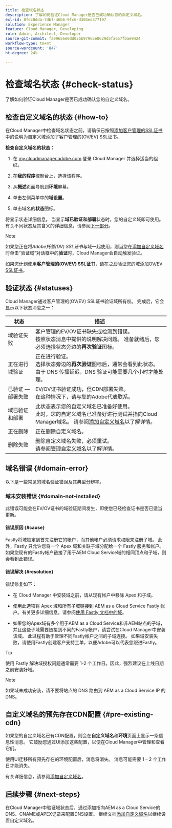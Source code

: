 ```yaml
---
title: 检查域名状态
description: 了解如何验证Cloud Manager是否已成功确认您的自定义域名。
exl-id: 8fdc8dda-7dbf-46b6-9fc6-d304ed377197
solution: Experience Manager
feature: Cloud Manager, Developing
role: Admin, Architect, Developer
source-git-commit: fa99656e0dd02bb97965e8629d5fa657fbae9424
workflow-type: tm+mt
source-wordcount: '847'
ht-degree: 24%

---
```



# 检查域名状态 {#check-status}

了解如何验证Cloud Manager是否已成功确认您的自定义域名。

## 检查自定义域名的状态 {#how-to}

在Cloud Manager中检查域名状态之前，请确保已按照[添加客户管理的SSL证书](/help/implementing/cloud-manager/managing-ssl-certifications/add-ssl-certificate.md##add-customer-managed-ssl-cert)中的说明为自定义域添加了客户管理的(OV/EV) SSL证书。

**检查自定义域名的状态：**

1. 在 [my.cloudmanager.adobe.com](https://my.cloudmanager.adobe.com/) 登录 Cloud Manager 并选择适当的组织。

1. 在&#x200B;**[我的程序](/help/implementing/cloud-manager/navigation.md#my-programs)**&#x200B;控制台上，选择该程序。

1. 从&#x200B;**概述**&#x200B;页面导航到&#x200B;**环境**&#x200B;屏幕。

1. 单击左侧菜单中的&#x200B;**域设置**。

1. 单击域名的&#x200B;**状态**&#x200B;图标。

将显示状态详细信息。 当显示&#x200B;**域已验证和部署**&#x200B;状态时，您的自定义域即可使用。 有关不同状态及其含义的详细信息，请参阅[下一部分](#statuses)。

>[!NOTE]
>
>如果您正在将&#x200B;*Adobe托管(DV) SSL证书*&#x200B;与域一起使用，则当您在[添加自定义域名](/help/implementing/cloud-manager/custom-domain-names/add-custom-domain-name.md)时单击“验证域”对话框中的&#x200B;**验证**&#x200B;时，Cloud Manager会自动触发验证。
>
>如果您计划使用&#x200B;**客户管理的(OV/EV) SSL证书**，请在&#x200B;*之后*&#x200B;验证您的域[添加OV/EV SSL证书](/help/implementing/cloud-manager/managing-ssl-certifications/add-ssl-certificate.md)。


## 验证状态 {#statuses}

Cloud Manager通过客户管理的(OV/EV) SSL证书验证域所有权。 完成后，它会显示以下状态消息之一：

| 状态 | 描述 |
| --- | --- |
| 域验证失败 | 客户管理的EV/OV证书缺失或检测到错误。<br>按照状态消息中提供的说明解决问题。 准备就绪后，您必须选择状态旁边的&#x200B;**再次验证**&#x200B;图标。 |
| 正在进行域验证 | 正在进行验证。<br>选择状态旁边的&#x200B;**再次验证**&#x200B;图标后，通常会看到此状态。 由于 DNS 传播延迟，DNS 验证可能需要几个小时才能处理。 |
| 已验证 — 部署失败 | EV/OV证书验证成功，但CDN部署失败。<br>在这种情况下，请与您的Adobe代表联系。 |
| 域已验证和部署 | 此状态表示您的自定义域名已准备好使用。<br>此时，您的自定义域名已准备好进行测试并指向Cloud Manager域名。 请参阅[添加自定义域名](/help/implementing/cloud-manager/custom-domain-names/add-custom-domain-name.md)以了解详情。 |
| 正在删除 | 正在删除自定义域名。 |
| 删除失败 | 删除自定义域名失败，必须重试。<br>请参阅[管理自定义域名](/help/implementing/cloud-manager/custom-domain-names/managing-custom-domain-names.md)以了解详情。 |


## 域名错误 {#domain-error}

以下是一些常见的域名验证错误及其典型分辨率。

### 域未安装错误 {#domain-not-installed}

此错误可能会在EV/OV证书的域验证期间发生，即使您已经检查证书是否已适当更新。

#### 错误原因 {#cause}

Fastly将域锁定到首先注册它的帐户，而其他帐户必须请求权限来注册子域。 此外，Fastly 只允许您将一个 Apex 域和关联子域分配给一个 Fastly 服务和帐户。如果您现有的Fastly帐户链接了用于AEM Cloud Service域的相同顶点和子域，则会看到此错误。

#### 错误解决 {#resolution}

错误修复如下：

* 在 Cloud Manager 中安装域之前，请从现有帐户中移除 Apex 和子域。

* 使用此选项将 Apex 域和所有子域链接到 AEM as a Cloud Service Fastly 帐户。有关更多详细信息，请参阅[使用 Fastly 文档中的域](https://docs.fastly.com/en/guides/working-with-domains)。

* 如果您的Apex域有多个用于AEM as a Cloud Service和非AEM站点的子域，并且这些子域需要链接到不同的Fastly帐户，请尝试在Cloud Manager中安装该域。 此过程有助于管理不同Fastly帐户之间的子域连接。 如果域安装失败，请使用Fastly创建客户支持工单，以便Adobe可以代表您跟进Fastly。

>[!TIP]
>
>使用 Fastly 解决域授权问题通常需要 1-2 个工作日。因此，强烈建议在上线日期之前安装好域。

>[!NOTE]
>
>如果域未成功安装，请不要将站点的 DNS 路由到 AEM as a Cloud Service IP 的 DNS。

## 自定义域名的预先存在CDN配置 {#pre-existing-cdn}

如果您的自定义域名已有CDN配置，则会在&#x200B;**自定义域名**&#x200B;和&#x200B;**环境**&#x200B;页面上显示一条信息性消息。 它鼓励您通过UI添加这些配置，以便在Cloud Manager中管理和查看它们。

使用UI迁移所有预先存在的环境配置后，消息将消失。 消息可能需要 1 – 2 个工作日才能消失。

有关详细信息，请参阅[添加自定义域名](/help/implementing/cloud-manager/custom-domain-names/add-custom-domain-name.md)。

## 后续步骤 {#next-steps}

在Cloud Manager中验证域状态后，通过添加指向AEM as a Cloud Service的DNS、CNAME或APEX记录来配置DNS设置。 继续文档[添加自定义域名](/help/implementing/cloud-manager/custom-domain-names/add-custom-domain-name.md)以继续设置自定义域名。
